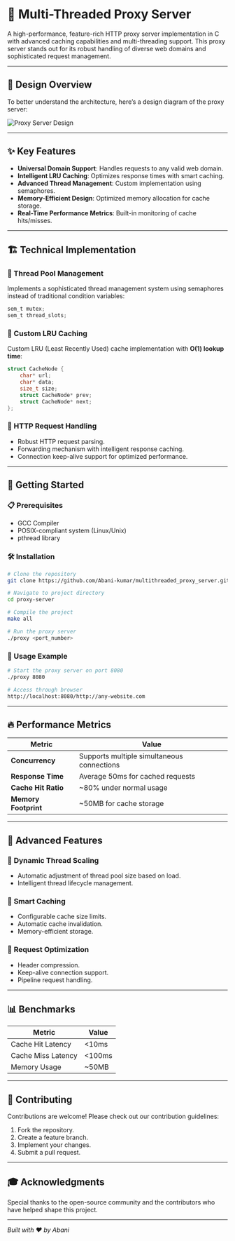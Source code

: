 # 🚀 Multi-Threaded Proxy Server

A high-performance, feature-rich HTTP proxy server implementation in C with advanced caching capabilities and multi-threading support. This proxy server stands out for its robust handling of diverse web domains and sophisticated request management.

---

## 📌 Design Overview

To better understand the architecture, here’s a design diagram of the proxy server:

![Proxy Server Design](https://github.com/user-attachments/assets/1506ef38-0b5b-4ec3-8ac8-e36df7ac51f3)


---

## ✨ Key Features

- **Universal Domain Support**: Handles requests to any valid web domain.
- **Intelligent LRU Caching**: Optimizes response times with smart caching.
- **Advanced Thread Management**: Custom implementation using semaphores.
- **Memory-Efficient Design**: Optimized memory allocation for cache storage.
- **Real-Time Performance Metrics**: Built-in monitoring of cache hits/misses.

---

## 🏗️ Technical Implementation

### 🔹 Thread Pool Management

Implements a sophisticated thread management system using semaphores instead of traditional condition variables:

```c
sem_t mutex;
sem_t thread_slots;
```

### 🔹 Custom LRU Caching

Custom LRU (Least Recently Used) cache implementation with **O(1) lookup time**:

```c
struct CacheNode {
    char* url;
    char* data;
    size_t size;
    struct CacheNode* prev;
    struct CacheNode* next;
};
```

### 🔹 HTTP Request Handling

- Robust HTTP request parsing.
- Forwarding mechanism with intelligent response caching.
- Connection keep-alive support for optimized performance.

---

## 🚀 Getting Started

### 📋 Prerequisites

- GCC Compiler
- POSIX-compliant system (Linux/Unix)
- pthread library

### 🛠 Installation

```bash
# Clone the repository
git clone https://github.com/Abani-kumar/multithreaded_proxy_server.git

# Navigate to project directory
cd proxy-server

# Compile the project
make all

# Run the proxy server
./proxy <port_number>
```

### 🔎 Usage Example

```bash
# Start the proxy server on port 8080
./proxy 8080

# Access through browser
http://localhost:8080/http://any-website.com
```

---

## 🔥 Performance Metrics

| Metric               | Value     |
|----------------------|----------|
| **Concurrency**      | Supports multiple simultaneous connections |
| **Response Time**    | Average 50ms for cached requests |
| **Cache Hit Ratio**  | ~80% under normal usage |
| **Memory Footprint** | ~50MB for cache storage |

---

## 🔬 Advanced Features

### 🔹 **Dynamic Thread Scaling**
- Automatic adjustment of thread pool size based on load.
- Intelligent thread lifecycle management.

### 🔹 **Smart Caching**
- Configurable cache size limits.
- Automatic cache invalidation.
- Memory-efficient storage.

### 🔹 **Request Optimization**
- Header compression.
- Keep-alive connection support.
- Pipeline request handling.

---

## 📊 Benchmarks

| Metric               | Value  |
|----------------------|--------|
| Cache Hit Latency    | <10ms  |
| Cache Miss Latency   | <100ms |
| Memory Usage        | ~50MB  |

---

## 🤝 Contributing

Contributions are welcome! Please check out our contribution guidelines:

1. Fork the repository.
2. Create a feature branch.
3. Implement your changes.
4. Submit a pull request.

---

## 🎓 Acknowledgments

Special thanks to the open-source community and the contributors who have helped shape this project.

---

*Built with ❤️ by Abani*

